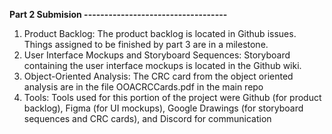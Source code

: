 **Part 2 Submision -----------------------------------**
1. Product Backlog: The product backlog is located in Github issues. Things assigned to be finished by part 3 are in a milestone.
2. User Interface Mockups and Storyboard Sequences: Storyboard containing the user interface mockups is located in the Github wiki.
3. Object-Oriented Analysis: The CRC card from the object oriented analysis are in the file OOACRCCards.pdf in the main repo
4. Tools: Tools used for this portion of the project were Github (for product backlog), Figma (for UI mockups), Google Drawings (for storyboard sequences and CRC cards), and Discord for communication
